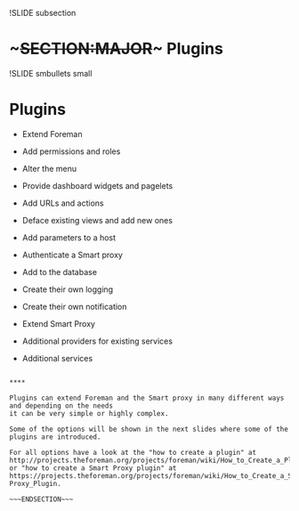 !SLIDE subsection
# ~~~SECTION:MAJOR~~~ Plugins

!SLIDE smbullets small
# Plugins

* Extend Foreman
 * Add permissions and roles
 * Alter the menu 
 * Provide dashboard widgets and pagelets
 * Add URLs and actions
 * Deface existing views and add new ones
 * Add parameters to a host
 * Authenticate a Smart proxy
 * Add to the database
 * Create their own logging
 * Create their own notification

* Extend Smart Proxy
 * Additional providers for existing services
 * Additional services

~~~SECTION:handouts~~~

****

Plugins can extend Foreman and the Smart proxy in many different ways and depending on the needs
it can be very simple or highly complex.

Some of the options will be shown in the next slides where some of the plugins are introduced.

For all options have a look at the "how to create a plugin" at http://projects.theforeman.org/projects/foreman/wiki/How_to_Create_a_Plugin or "how to create a Smart Proxy plugin" at https://projects.theforeman.org/projects/foreman/wiki/How_to_Create_a_Smart-Proxy_Plugin.

~~~ENDSECTION~~~
